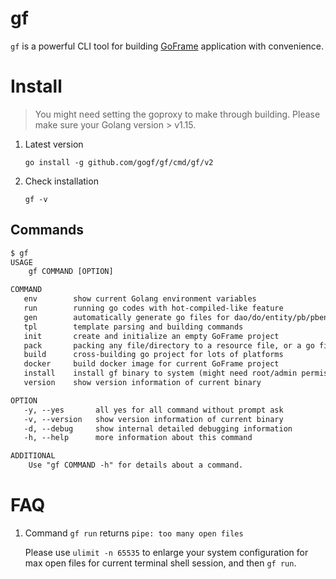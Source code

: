# gf

`gf` is a powerful CLI tool for building [GoFrame](https://goframe.org) application with convenience.

# Install

> You might need setting the goproxy to make through building.
> Please make sure your Golang version > v1.15.

1. Latest version
    ```
    go install -g github.com/gogf/gf/cmd/gf/v2
    ```

2. Check installation
   ```
   gf -v
   ```

## Commands
```html
$ gf
USAGE
    gf COMMAND [OPTION]

COMMAND
   env        show current Golang environment variables
   run        running go codes with hot-compiled-like feature
   gen        automatically generate go files for dao/do/entity/pb/pbentity
   tpl        template parsing and building commands
   init       create and initialize an empty GoFrame project
   pack       packing any file/directory to a resource file, or a go file
   build      cross-building go project for lots of platforms
   docker     build docker image for current GoFrame project
   install    install gf binary to system (might need root/admin permission)
   version    show version information of current binary

OPTION
   -y, --yes       all yes for all command without prompt ask
   -v, --version   show version information of current binary
   -d, --debug     show internal detailed debugging information
   -h, --help      more information about this command

ADDITIONAL
    Use "gf COMMAND -h" for details about a command.
```

# FAQ

1. Command `gf run` returns `pipe: too many open files`

   Please use `ulimit -n 65535` to enlarge your system configuration for max open files for current terminal shell session, and then `gf run`.







